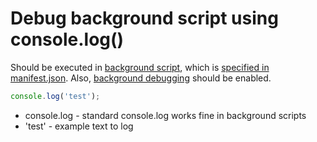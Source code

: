 # Debug background script using console.log()

Should be executed in [background script](https://developer.chrome.com/docs/extensions/mv3/background_pages/),
which is [specified in manifest.json](/chrome-extension/background_script).
Also, [background debugging](https://developer.chrome.com/docs/extensions/mv3/tut_debugging/#debug_bg) should be enabled.

```javascript
console.log('test');
```

- console.log - standard console.log works fine in background scripts
- 'test' - example text to log
